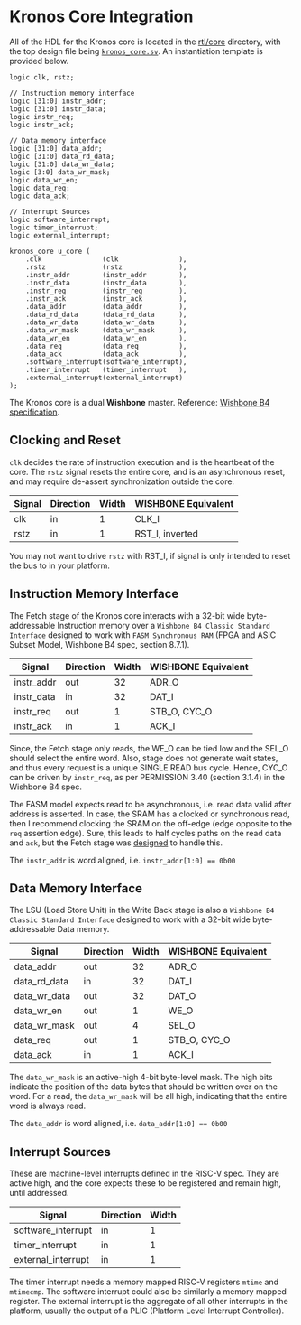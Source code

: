 # Kronos Core Integration

All of the HDL for the Kronos core is located in the [rtl/core](https://github.com/SonalPinto/kronos/tree/master/rtl/core) directory, with the top design file being [`kronos_core.sv`](https://github.com/SonalPinto/kronos/blob/master/rtl/core/kronos_core.sv). An instantiation template is provided below.

```
logic clk, rstz;

// Instruction memory interface
logic [31:0] instr_addr;
logic [31:0] instr_data;
logic instr_req;
logic instr_ack;

// Data memory interface
logic [31:0] data_addr;
logic [31:0] data_rd_data;
logic [31:0] data_wr_data;
logic [3:0] data_wr_mask;
logic data_wr_en;
logic data_req;
logic data_ack;

// Interrupt Sources
logic software_interrupt;
logic timer_interrupt;
logic external_interrupt;

kronos_core u_core (
    .clk               (clk               ),
    .rstz              (rstz              ),
    .instr_addr        (instr_addr        ),
    .instr_data        (instr_data        ),
    .instr_req         (instr_req         ),
    .instr_ack         (instr_ack         ),
    .data_addr         (data_addr         ),
    .data_rd_data      (data_rd_data      ),
    .data_wr_data      (data_wr_data      ),
    .data_wr_mask      (data_wr_mask      ),
    .data_wr_en        (data_wr_en        ),
    .data_req          (data_req          ),
    .data_ack          (data_ack          ),
    .software_interrupt(software_interrupt),
    .timer_interrupt   (timer_interrupt   ),
    .external_interrupt(external_interrupt)
);
```

The Kronos core is a dual **Wishbone** master. Reference: [Wishbone B4 specification]((https://cdn.opencores.org/downloads/wbspec_b4.pdf)).

## Clocking and Reset
`clk` decides the rate of instruction execution and is the heartbeat of the core. The `rstz` signal resets the entire core, and is an asynchronous reset, and may require de-assert synchronization outside the core.

| Signal     | Direction | Width | WISHBONE Equivalent
|------------|-----------|-------|--------------------
| clk        | in        | 1     | CLK_I
| rstz       | in        | 1     | RST_I, inverted

You may not want to drive `rstz` with RST_I, if signal is only intended to reset the bus to in your platform.


## Instruction Memory Interface

The Fetch stage of the Kronos core interacts with a 32-bit wide byte-addressable Instruction memory over a `Wishbone B4 Classic Standard Interface` designed to work with `FASM Synchronous RAM` (FPGA and ASIC Subset Model, Wishbone B4 spec, section 8.7.1).

| Signal     | Direction | Width | WISHBONE Equivalent
|------------|-----------|-------|--------------------
| instr_addr | out       | 32    | ADR_O
| instr_data | in        | 32    | DAT_I
| instr_req  | out       | 1     | STB_O, CYC_O
| instr_ack  | in        | 1     | ACK_I

Since, the Fetch stage only reads, the WE_O can be tied low and the SEL_O should select the entire word. Also, stage does not generate wait states, and thus every request is a unique SINGLE READ bus cycle. Hence, CYC_O can be driven by `instr_req`, as per PERMISSION 3.40 (section 3.1.4) in the Wishbone B4 spec.

The FASM model expects read to be asynchronous, i.e. read data valid after address is asserted. In case, the SRAM has a clocked or synchronous read, then I recommend clocking the SRAM on the off-edge (edge opposite to the `req` assertion edge). Sure, this leads to half cycles paths on the read data and `ack`, but the Fetch stage was [designed](instr_fetch.md) to handle this.

The `instr_addr` is word aligned, i.e. `instr_addr[1:0] == 0b00`


## Data Memory Interface

The LSU (Load Store Unit) in the Write Back stage is also a `Wishbone B4 Classic Standard Interface` designed to work with a 32-bit wide byte-addressable Data memory.

| Signal     | Direction | Width | WISHBONE Equivalent
|------------|-----------|-------|--------------------
| data_addr  | out       | 32    | ADR_O
| data_rd_data| in       | 32    | DAT_I
| data_wr_data| out      | 32    | DAT_O
| data_wr_en | out       | 1     | WE_O
| data_wr_mask| out      | 4     | SEL_O
| data_req   | out       | 1     | STB_O, CYC_O
| data_ack   | in        | 1     | ACK_I

The `data_wr_mask` is an active-high 4-bit byte-level mask. The high bits indicate the position of the data bytes that should be written over on the word. For a read, the `data_wr_mask` will be all high, indicating that the entire word is always read.

The `data_addr` is word aligned, i.e. `data_addr[1:0] == 0b00`

## Interrupt Sources

These are machine-level interrupts defined in the RISC-V spec. They are active high, and the core expects these to be registered and remain high, until addressed. 

| Signal     | Direction | Width 
|------------|-----------|-------
| software_interrupt   | in        | 1
| timer_interrupt   | in       | 1
| external_interrupt   | in        | 1

The timer interrupt needs a memory mapped RISC-V registers `mtime` and `mtimecmp`. The software interrupt could also be similarly a memory mapped register. The external interrupt is the aggregate of all other interrupts in the platform, usually the output of a PLIC (Platform Level Interrupt Controller).
